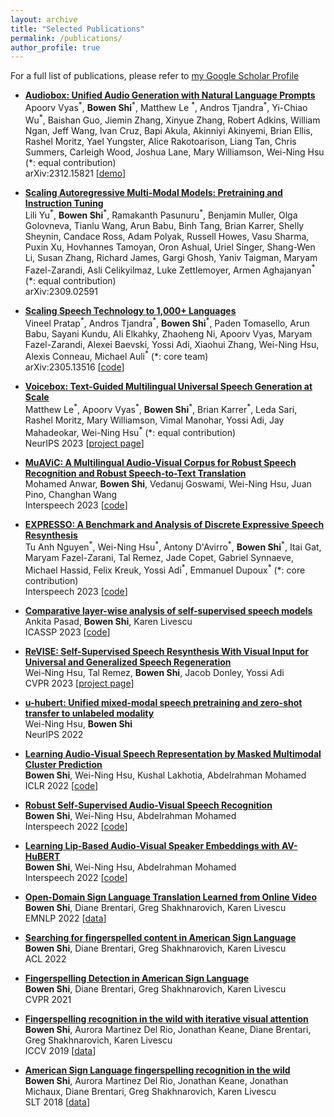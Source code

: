 ```yaml
---
layout: archive
title: "Selected Publications"
permalink: /publications/
author_profile: true
---
```


For a full list of publications, please refer to [my Google Scholar Profile](https://scholar.google.com/citations?user=xqyoorYAAAAJ&hl=en)

- [**Audiobox: Unified Audio Generation with Natural Language Prompts**](https://arxiv.org/abs/2312.15821)
<br/><span style="font-size:1em">Apoorv Vyas<sup>\*</sup>, **Bowen Shi**<sup>\*</sup>, Matthew Le <sup>\*</sup>, Andros Tjandra<sup>\*</sup>, Yi-Chiao Wu<sup>\*</sup>, Baishan Guo, Jiemin Zhang, Xinyue Zhang, Robert Adkins, William Ngan, Jeff Wang, Ivan Cruz, Bapi Akula, Akinniyi Akinyemi, Brian Ellis, Rashel Moritz, Yael Yungster, Alice Rakotoarison, Liang Tan, Chris Summers, Carleigh Wood, Joshua Lane, Mary Williamson, Wei-Ning Hsu (\*: equal contribution)</span>
<br/>arXiv:2312.15821 [[demo](https://audiobox.metademolab.com/)] 

- [**Scaling Autoregressive Multi-Modal Models: Pretraining and Instruction Tuning**](https://arxiv.org/abs/2309.02591)
<br/><span style="font-size:1em">Lili Yu<sup>\*</sup>, **Bowen Shi**<sup>\*</sup>, Ramakanth Pasunuru<sup>\*</sup>, Benjamin Muller, Olga Golovneva, Tianlu Wang, Arun Babu, Binh Tang, Brian Karrer, Shelly Sheynin, Candace Ross, Adam Polyak, Russell Howes, Vasu Sharma, Puxin Xu, Hovhannes Tamoyan, Oron Ashual, Uriel Singer, Shang-Wen Li, Susan Zhang, Richard James, Gargi Ghosh, Yaniv Taigman, Maryam Fazel-Zarandi, Asli Celikyilmaz, Luke Zettlemoyer, Armen Aghajanyan<sup>\*</sup> (\*: equal contribution)</span>
<br/>arXiv:2309.02591

- [**Scaling Speech Technology to 1,000+ Languages**](https://arxiv.org/abs/2305.13516)
<br/><span style="font-size:1em">Vineel Pratap<sup>\*</sup>, Andros Tjandra<sup>\*</sup>, **Bowen Shi**<sup>\*</sup>, Paden Tomasello, Arun Babu, Sayani Kundu, Ali Elkahky, Zhaoheng Ni, Apoorv Vyas, Maryam Fazel-Zarandi, Alexei Baevski, Yossi Adi, Xiaohui Zhang, Wei-Ning Hsu, Alexis Conneau, Michael Auli<sup>\*</sup> (\*: core team)</span>
<br/>arXiv:2305.13516 [[code](https://github.com/pytorch/fairseq/tree/master/examples/mms)]

- [**Voicebox: Text-Guided Multilingual Universal Speech Generation at Scale**](https://arxiv.org/abs/2306.15687)
<br/><span style="font-size:1em">Matthew Le<sup>\*</sup>, Apoorv Vyas<sup>\*</sup>, **Bowen Shi**<sup>\*</sup>, Brian Karrer<sup>\*</sup>, Leda Sari, Rashel Moritz, Mary Williamson, Vimal Manohar, Yossi Adi, Jay Mahadeokar, Wei-Ning Hsu<sup>\*</sup>  (\*: equal contribution)</span>
<br/>NeurIPS 2023 [[project page](https://voicebox.metademolab.com/)]

- [**MuAViC: A Multilingual Audio-Visual Corpus for Robust Speech Recognition and Robust Speech-to-Text Translation**](https://arxiv.org/abs/2303.00628)
<br/><span style="font-size:1em">Mohamed Anwar, **Bowen Shi**, Vedanuj Goswami, Wei-Ning Hsu, Juan Pino, Changhan Wang</span>
<br/>Interspeech 2023 [[code](https://github.com/facebookresearch/muavic/)]

- [**EXPRESSO: A Benchmark and Analysis of Discrete Expressive Speech Resynthesis**](https://arxiv.org/abs/2308.05725)
<br/><span style="font-size:1em">Tu Anh Nguyen<sup>\*</sup>, Wei-Ning Hsu<sup>\*</sup>, Antony D'Avirro<sup>\*</sup>, **Bowen Shi**<sup>\*</sup>, Itai Gat, Maryam Fazel-Zarani, Tal Remez, Jade Copet, Gabriel Synnaeve, Michael Hassid, Felix Kreuk, Yossi Adi<sup>\*</sup>, Emmanuel Dupoux<sup>\*</sup>  (\*: core contribution)</span>
<br/>Interspeech 2023 [[code](https://speechbot.github.io/expresso/)]

- [**Comparative layer-wise analysis of self-supervised speech models**](https://arxiv.org/abs/2212.11377)
<br/><span style="font-size:1em">Ankita Pasad, **Bowen Shi**, Karen Livescu</span>
<br/>ICASSP 2023 [[code](https://github.com/ankitapasad/layerwise-analysis/)]

- [**ReVISE: Self-Supervised Speech Resynthesis With Visual Input for Universal and Generalized Speech Regeneration**](https://arxiv.org/abs/2212.11377)
<br/><span style="font-size:1em">Wei-Ning Hsu, Tal Remez, **Bowen Shi**, Jacob Donley, Yossi Adi</span>
<br/>CVPR 2023 [[project page](https://wnhsu.github.io/ReVISE/)]

- [**u-hubert: Unified mixed-modal speech pretraining and zero-shot transfer to unlabeled modality**](https://arxiv.org/abs/2207.07036)
<br/><span style="font-size:1em">Wei-Ning Hsu, **Bowen Shi**</span>
<br/>NeurIPS 2022

- [**Learning Audio-Visual Speech Representation by Masked Multimodal Cluster Prediction**](https://arxiv.org/abs/2201.02184)
<br/><span style="font-size:1em">**Bowen Shi**, Wei-Ning Hsu, Kushal Lakhotia, Abdelrahman Mohamed</span>
<br/>ICLR 2022 [[code](https://github.com/facebookresearch/av_hubert/)]

- [**Robust Self-Supervised Audio-Visual Speech Recognition**](https://arxiv.org/abs/2201.01763)
<br/><span style="font-size:1em">**Bowen Shi**, Wei-Ning Hsu, Abdelrahman Mohamed</span>
<br/>Interspeech 2022 [[code](https://github.com/facebookresearch/av_hubert/)]

- [**Learning Lip-Based Audio-Visual Speaker Embeddings with AV-HuBERT**](https://arxiv.org/abs/2205.07180)
<br/><span style="font-size:1em">**Bowen Shi**, Wei-Ning Hsu, Abdelrahman Mohamed</span>
<br/>Interspeech 2022 [[code](https://github.com/facebookresearch/av_hubert/)]

- [**Open-Domain Sign Language Translation Learned from Online Video**](https://arxiv.org/abs/2205.12870)
<br/><span style="font-size:1em">**Bowen Shi**, Diane Brentari, Greg Shakhnarovich, Karen Livescu</span>
<br/>EMNLP 2022 [[data](https://github.com/chevalierNoir/OpenASL/)]

- [**Searching for fingerspelled content in American Sign Language**](https://arxiv.org/abs/2203.13291)
<br/><span style="font-size:1em">**Bowen Shi**, Diane Brentari, Greg Shakhnarovich, Karen Livescu</span>
<br/>ACL 2022

- [**Fingerspelling Detection in American Sign Language**](https://arxiv.org/abs/2104.01291)
<br/><span style="font-size:1em">**Bowen Shi**, Diane Brentari, Greg Shakhnarovich, Karen Livescu</span>
<br/>CVPR 2021

- [**Fingerspelling recognition in the wild with iterative visual attention**](https://arxiv.org/abs/1908.10546)
<br/><span style="font-size:1em">**Bowen Shi**, Aurora Martinez Del Rio, Jonathan Keane, Diane Brentari, Greg Shakhnarovich, Karen Livescu</span>
<br/>ICCV 2019 [[data](https://home.ttic.edu/~klivescu/ChicagoFSWild.htm)]

- [**American Sign Language fingerspelling recognition in the wild**](https://arxiv.org/abs/1810.11438)
<br/><span style="font-size:1em">**Bowen Shi**, Aurora Martinez Del Rio, Jonathan Keane, Jonathan Michaux, Diane Brentari, Greg Shakhnarovich, Karen Livescu</span>
<br/>SLT 2018 [[data](https://home.ttic.edu/~klivescu/ChicagoFSWild.htm)]

<!-- {% if author.googlescholar %} -->
<!--   You can also find my articles on <u><a href="{{author.googlescholar}}">my Google Scholar profile</a>.</u> -->
<!-- {% endif %} -->

<!-- {% include base_path %} -->

<!-- {% for post in site.publications reversed %} -->
<!--   {% include archive-single.html %} -->
<!-- {% endfor %} -->
